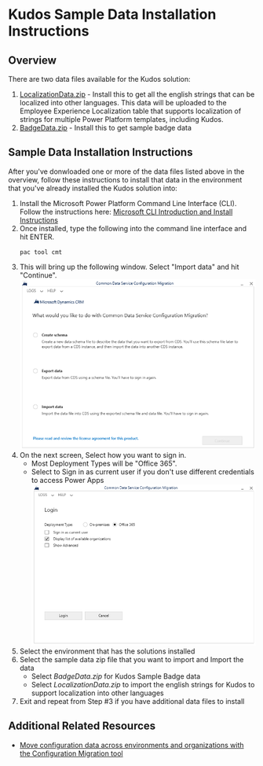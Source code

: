 # Kudos Sample Data Installation Instructions
## Overview
There are two data files available for the Kudos solution:
1. [LocalizationData.zip](LocalizationData.zip) - Install this to get all the english strings that can be localized into other languages. This data will be uploaded to the Employee Experience Localization table that supports localization of strings for multiple Power Platform templates, including Kudos.
2. [BadgeData.zip](BadgeData.zip) - Install this to get sample badge data 

## Sample Data Installation Instructions
After you've donwloaded one or more of the data files listed above in the overview, follow these instructions to install that data in the environment that you've already installed the Kudos solution into:
1. Install the Microsoft Power Platform Command Line Interface (CLI). Follow the instructions here: [Microsoft CLI Introduction and Install Instructions](https://learn.microsoft.com/en-us/power-platform/developer/cli/introduction)
2. Once installed, type the following into the command line interface and hit ENTER.
    ```
    pac tool cmt
    ```
3. This will bring up the following window. Select "Import data" and hit "Continue".
![alt text](CMTScreenshot1.png "Configuration Migration Tool")
4. On the next screen, Select how you want to sign in.
    - Most Deployment Types will be "Office 365".
    - Select to Sign in as current user if you don't use different credentials to access Power Apps
![alt text](CMTScreenshot2.png "Configuration Migration Tool")
5. Select the environment that has the solutions installed
6. Select the sample data zip file that you want to import and Import the data
    - Select *BadgeData.zip* for Kudos Sample Badge data
    - Select *LocalizationData.zip* to import the english strings for Kudos to support localization into other languages
7. Exit and repeat from Step #3 if you have additional data files to install

## Additional Related Resources
- [Move configuration data across environments and organizations with the Configuration Migration tool](https://learn.microsoft.com/en-us/power-platform/admin/manage-configuration-data)
